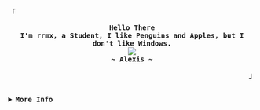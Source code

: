 <!-- Rxyhn's Aesthetic GitHub Profile -->
<div align="justify">

<!-- Profile -->
<p align="left"><strong><samp>「</samp></strong></p>
  <p align="center">
    <samp>
      <b>
        Hello There
      <br>
        I'm rrmx, a Student, I like Penguins and Apples, but I don't like Windows.
      </b>
      <br>
        <image src="https://readme-typing-svg.herokuapp.com?font=Iosevka&size=16&color=6791c9&center=true&width=410&height=45&lines=I+code+beautiful+and+aesthetic+programs.">
      <br>
      <b>
        ~ Alexis ~
      </b>
    </samp>
  </p>
<p align="right"><strong><samp>」</samp></strong></p>

<br>

<!-- More Info -->

<details>
<summary><samp><b>More Info</b></samp></summary>
<br/>

<!-- Github Stats -->

<p align="center">
  <a href="https://github.com/SubhamRaoniar28/github-readme-streak-stats">
        <img title="🔥 Get streak stats for your profile at git.io/streak-stats" alt="rrmx streak" src="https://github-readme-streak-stats.herokuapp.com/?user=rrmx&theme=black-ice&hide_border=true&stroke=0000&background=060A0CD0"/>
  </a>
</p>

<br/>
<a href="https://github.com/SubhamRaoniar28/github-readme-stats"><img alt="Github Stats" src="https://github-readme-stats.vercel.app/api?username=rrmx&show_icons=true&count_private=true&theme=react&hide_border=true&bg_color=0D1117" /></a>
<a href="https://github.com/SubhamRaoniar28/github-readme-stats"><img alt="Top Languages" src="https://github-readme-stats.vercel.app/api/top-langs/?username=rrmx&langs_count=8&count_private=true&layout=compact&theme=react&hide_border=true&bg_color=0D1117" /></a>
<br/>
<br/>
<br/>

<!-- Hack The Box Stats -->

<!-- Contact Me -->
<p align="center">
  Contactame :
  <p align="center">
  <a href="https://discordapp.com/channels/@me/712878759954481222/"><img src="https://img.icons8.com/ios-filled/38/4a90e2/discord--v1.png"/></a>
  <a href="https://t.me/WildZarek"><img src="https://img.icons8.com/ios-filled/38/4a90e2/telegram-app.png"/></a>
  <a href="https://twitter.com/WildZarek"><img src="https://img.icons8.com/ios-filled/38/4a90e2/twitter.png"/></a>
  <a href="https://www.twitch.tv/wildzarek"><img src="https://img.icons8.com/ios-filled/38/4a90e2/twitch.png"/></a>
  <a href="https://github.com/WildZarek"><img src="https://img.icons8.com/ios-filled/38/4a90e2/github.png"/></a>
</p>